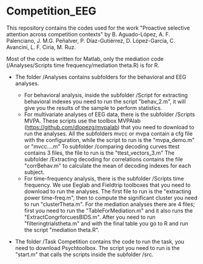 # Competition_EEG
This repository contains the codes used for the work "Proactive selective attention across competition contexts" by B. Aguado-López, A. F. Palenciano, J. M.G. Peñalver, P. Díaz-Gutiérrez, D. López-García, C. Avancini, L. F. Ciria, M. Ruz. 

Most of the code is written for Matlab, only the mediation code (/Analyses/Scripts time frequency/mediation theta.R) is for R.

- The folder /Analyses contains subfolders for the behavioral and EEG analyses.
  - For behavioral analysis, inside the subfolder /Script for extracting behavioral indexes you need to run the script "behav_2.m", it will give you the results of the sample to perform statistics.
  - For multivariate analyses of EEG data, there is the subfolder /Scripts MVPA. These scripts use the toolbox MVPAlab (https://github.com/dlopezg/mvpalab) that you need to download to run the analyses. All the subfolders mvcc or mvpa contain a cfg file with the configuration, while the script to run is the "mvpa_demo.m" or "mvcc....m"
To subfolder /comparing decoding curves ttest contains 3 files, the file to run is the "ttest_vectors_3.m"
The subfolder /Extracting decoding for correlations contains the file "corrBehav.m" to calculate the mean of decoding indexes for each subject.
  - For time-frequency analysis, there is the subfolder /Scripts time frequency. We use Eeglab and Fieldtrip toolboxes that you need to download to run the analyses. The first file to run is the "extracting power time-freq.m", then to compute the significant cluster you need to run "clusterTheta.m". For the mediation analyses there are 4 files; first you need to run the "TableForMediation.m" and it also runs the "ExtractCongrforcuesBIDS.m". After you need to run "filteringtrialstheta.m" and with the final table you go to R and run the script "mediation theta.R".


- The folder /Task Competition contains the code to run the task, you need to download Psychtoolbox. The script you need to run is the "start.m" that calls the scripts inside the subfolder /src.
